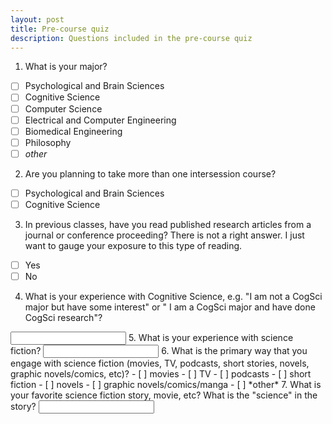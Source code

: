 ```yaml
---
layout: post
title: Pre-course quiz
description: Questions included in the pre-course quiz
---
```


1. What is your major?
- [ ] Psychological and Brain Sciences
- [ ] Cognitive Science
- [ ] Computer Science
- [ ] Electrical and Computer Engineering
- [ ] Biomedical Engineering
- [ ] Philosophy
- [ ] *other*
2. Are you planning to take more than one intersession course?
- [ ] Psychological and Brain Sciences
- [ ] Cognitive Science
3. In previous classes, have you read published research articles from a journal or conference proceeding? There is not a right answer. I just want to gauge your exposure to this type of reading. 
- [ ] Yes
- [ ] No
4. What is your experience with Cognitive Science, e.g. "I am not a CogSci major but have some interest" or  " I am a CogSci major and have done CogSci research"?
<input type="text" id="Q4" name="Q4"/>
5. What is your experience with science fiction?
<input type="text" id="Q5" name="Q5"/>
6. What is the primary way that you engage with science fiction (movies, TV, podcasts, short stories, novels, graphic novels/comics, etc)? 
- [ ] movies
- [ ] TV
- [ ] podcasts
- [ ] short fiction
- [ ] novels
- [ ] graphic novels/comics/manga
- [ ] *other*
7. What is your favorite science fiction story, movie, etc? What is the "science" in the story? 
<input type="text" id="Q7" name="Q7"/>
